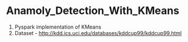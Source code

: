 # Anamoly_Detection_With_KMeans
1) Pyspark implementation of KMeans
2) Dataset - http://kdd.ics.uci.edu/databases/kddcup99/kddcup99.html
